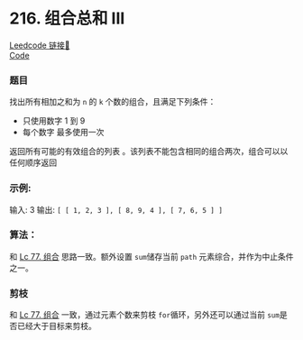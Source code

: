 # 216. 组合总和 III

[Leedcode 链接🔗](https://leetcode.cn/problems/combination-sum-iii/description/)  
[Code](https://github.com/alstondu/lc/blob/main/216/216.cpp)

### 题目
找出所有相加之和为 ```n``` 的 ```k``` 个数的组合，且满足下列条件：

+ 只使用数字 $1$ 到 $9$
+ 每个数字 最多使用一次 

返回所有可能的有效组合的列表 。该列表不能包含相同的组合两次，组合可以以任何顺序返回

### 示例:

输入: 3 输出: ```[ [ 1, 2, 3 ], [ 8, 9, 4 ], [ 7, 6, 5 ] ]```


### 算法：

和 [Lc 77. 组合](https://leetcode.cn/problems/combinations/description/) 思路一致。额外设置 ```sum```储存当前 ```path``` 元素综合，并作为中止条件之一。

### 剪枝

和 [Lc 77. 组合](https://leetcode.cn/problems/combinations/description/) 一致，通过元素个数来剪枝 ```for```循环，另外还可以通过当前 ```sum```是否已经大于目标来剪枝。

